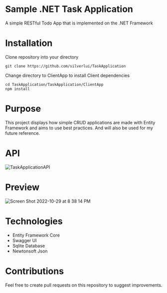 # Sample .NET Task Application
A simple RESTful Todo App that is implemented on the .NET Framework

# Installation
Clone repository into your directory
```
git clone https://github.com/silverlui/TaskApplication
```

Change directory to ClientApp to install Client dependencies
```
cd TaskApplication/TaskApplication/ClientApp
npm install
```

# Purpose
This project displays how simple CRUD applications are made with Entity Framework and aims to use best practices. And will also be used for my future reference.

# API
![TaskApplicationAPI](https://user-images.githubusercontent.com/80076244/198775182-ce9c93aa-ac29-4f09-8d3f-822304bc715b.png)

# Preview
![Screen Shot 2022-10-29 at 8 38 14 PM](https://user-images.githubusercontent.com/80076244/198857590-b89ebd57-aef4-4426-be12-8276eea31e78.png)

# Technologies
- Entity Framework Core
- Swagger UI
- Sqlite Database
- Newtonsoft Json


# Contributions
Feel free to create pull requests on this repository to suggest improvements.
